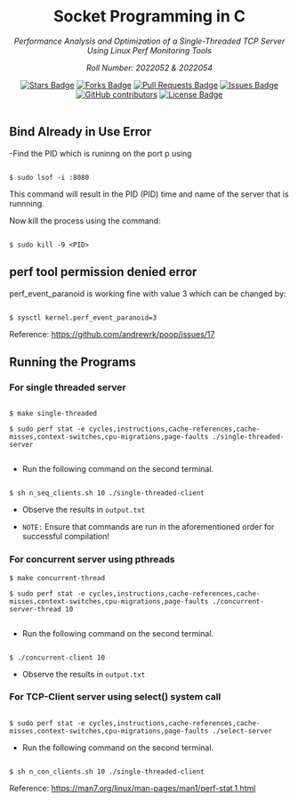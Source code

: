<h1 align="center">Socket Programming in C</h1>
<p align="center"><i>Performance Analysis and Optimization of a Single-Threaded TCP Server Using Linux Perf Monitoring Tools</i></p>
<p align="center"><i>Roll Number: 2022052 & 2022054</i></p>
<div align="center">
  <a href="https://github.com/akshatrajsaxena/socket_programming/stargazers"><img src="https://img.shields.io/github/stars/akshatrajsaxena/socket_programming" alt="Stars Badge"/></a>
  <a href="https://github.com/akshatrajsaxena/socket_programming/network/members"><img src="https://img.shields.io/github/forks/akshatrajsaxena/socket_programming" alt="Forks Badge"/></a>
  <a href="https://github.com/akshatrajsaxena/socket_programming/pulls"><img src="https://img.shields.io/github/issues-pr/akshatrajsaxena/socket_programming" alt="Pull Requests Badge"/></a>
  <a href="https://github.com/akshatrajsaxena/socket_programming/issues"><img src="https://img.shields.io/github/issues/akshatrajsaxena/socket_programming" alt="Issues Badge"/></a>
  <a href="https://github.com/akshatrajsaxena/socket_programming/graphs/contributors"><img alt="GitHub contributors" src="https://img.shields.io/github/contributors/CGAS_Assignment_1/socket_programming" ?color=2b9348"></a>
  <a href="https://github.com/akshatrajsaxena/socket_programming/blob/master/LICENSE"><img src="https://img.shields.io/github/license/akshatrajsaxena/socket_programming" ?color=2b9348" alt="License Badge"/></a>
</div>
<br>



## Bind Already in Use Error 

-Find the PID which is runinng on the port p using

```shell

$ sudo lsof -i :8080

```
This command will result in the PID (PID) time and name of the server that is runnning. 

Now kill the process using the command:

``` shell

$ sudo kill -9 <PID>

```

## perf tool permission denied error 

perf_event_paranoid is working fine with value 3 which can be changed by:

``` shell

$ sysctl kernel.perf_event_paranoid=3

```

Reference: https://github.com/andrewrk/poop/issues/17



## Running the Programs

### For single threaded server

```shell

$ make single-threaded

$ sudo perf stat -e cycles,instructions,cache-references,cache-misses,context-switches,cpu-migrations,page-faults ./single-threaded-server


```
-  Run the following command on the second terminal.

```shell

$ sh n_seq_clients.sh 10 ./single-threaded-client

```
- Observe the results in `output.txt`

- `NOTE:` Ensure that commands are run in the aforementioned order for successful compilation!


### For concurrent server using pthreads


```shell
$ make concurrent-thread

$ sudo perf stat -e cycles,instructions,cache-references,cache-misses,context-switches,cpu-migrations,page-faults ./concurrent-server-thread 10


```

-  Run the following command on the second terminal.

```shell

$ ./concurrent-client 10

```

- Observe the results in `output.txt`

### For TCP-Client server using select() system call

```shell

$ sudo perf stat -e cycles,instructions,cache-references,cache-misses,context-switches,cpu-migrations,page-faults ./select-server

```

-  Run the following command on the second terminal.

```shell

$ sh n_con_clients.sh 10 ./single-threaded-client

```

Reference: https://man7.org/linux/man-pages/man1/perf-stat.1.html

